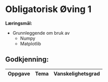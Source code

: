 # Obligatorisk Øving 1



**Læringsmål:**
- Grunnleggende om bruk av
    - Numpy
    - Matplotlib

## Godkjenning:

Oppgave|Tema|Vanskelighetsgrad
---|---|--
